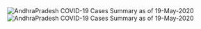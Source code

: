 
<img src="https://deepuhub.github.io/COVID-19/GraphsGenerated/19-May-2020/AndhraPradesh_19-May-2020.jpg" alt="AndhraPradesh COVID-19 Cases Summary as of 19-May-2020">
 <br>										  
<img src="https://deepuhub.github.io/COVID-19/GraphsGenerated/19-May-2020/Last24Hrs_AndhraPradesh_19-May-2020.jpg" alt="AndhraPradesh COVID-19 Cases Summary as of 19-May-2020">
